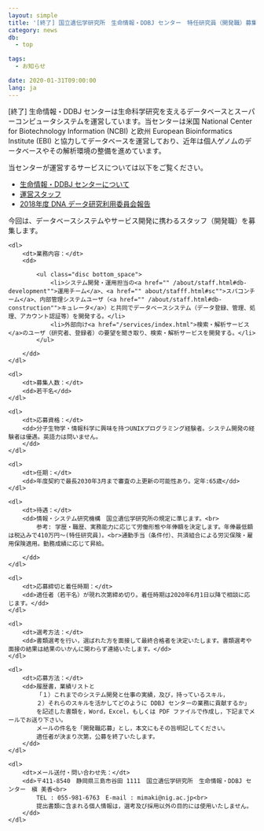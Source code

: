 ```yaml
---
layout: simple
title: '[終了] 国立遺伝学研究所　生命情報・DDBJ センター　特任研究員（開発職）募集'
category: news
db:
  - top

tags:
  - お知らせ

date: 2020-01-31T09:00:00
lang: ja
---
```


<p>[終了] 生命情報・DDBJ センターは生命科学研究を支えるデータベースとスーパーコンピュータシステムを運営しています。当センターは米国 National Center for Biotechnology Information (NCBI) と欧州 European Bioinformatics Institute (EBI) と協力してデータベースを運営しており、近年は個人ゲノムのデータベースやその解析環境の整備を進めています。</p>

<p>当センターが運営するサービスについては以下をご覧ください。</p>

<ul class="disc bottom_space">
    <li><a href="/about/index.html">生命情報・DDBJ センターについて</a></li>
    <li><a href="/about/staff.html">運営スタッフ</a></li>
    <li><a href="https://drive.google.com/file/d/1S4m0dkdwQjKtRBiAZjBgdKW-ZjZdMQPs">2018年度 DNA データ研究利用委員会報告</a></li>
    </li>
</ul>

<p>今回は、データベースシステムやサービス開発に携わるスタッフ（開発職）を募集します。</p>

<div class="recruit">

    <dl>
        <dt>業務内容：</dt>
        <dd>

            <ul class="disc bottom_space">
                <li>システム開発・運用担当の<a href="" /about/staff.html#db-development"">運用チーム</a>、<a href="" about/stafff.html#sc"">スパコンチーム</a>、内部管理システムユーザ（<a href="" /about/staff.html#db-construction"">キュレータ</a>）と共同でデータベースシステム（データ登録、管理、処理、アカウント認証等）を開発する。</li>
                <li>外部向け<a href="/services/index.html">検索・解析サービス</a>のユーザ（研究者、登録者）の要望を聞き取り、検索・解析サービスを開発する。</li>
            </ul>

        </dd>
    </dl>

    <dl>
        <dt>募集人数：</dt>
        <dd>若干名</dd>
    </dl>

    <dl>
        <dt>応募資格：</dt>
        <dd>分子生物学・情報科学に興味を持つUNIXプログラミング経験者。システム開発の経験者は優遇。英語力は問いません。
        </dd>
    </dl>

    <dl>
        <dt>任期：</dt>
        <dd>年度契約で最長2030年3月まで審査の上更新の可能性あり。定年:65歳</dd>
    </dl>

    <dl>
        <dt>待遇：</dt>
        <dd>情報・システム研究機構　国立遺伝学研究所の規定に準じます。<br>
            参考: 学歴・職歴、実務能力に応じて労働形態や年俸額を決定します。年俸最低額は税込みで410万円～(特任研究員)。<br>通勤手当（条件付）、共済組合による労災保険・雇用保険適用。勤務成績に応じて昇給。

        </dd>
    </dl>

    <dl>
        <dt>応募締切と着任時期：</dt>
        <dd>適任者（若干名）が現れ次第締め切り。着任時期は2020年6月1日以降で相談に応じます。</dd>
    </dl>

    <dl>
        <dt>選考方法：</dt>
        <dd>書類選考を行い，選ばれた方を面接して最終合格者を決定いたします。書類選考や面接の結果は結果のいかんに関わらず連絡いたします。</dd>
    </dl>

    <dl>
        <dt>応募方法：</dt>
        <dd>履歴書，業績リストと
            「１）これまでのシステム開発と仕事の実績，及び，持っているスキル，
            ２）それらのスキルを活かしてどのように DDBJ センターの業務に貢献するか」
            を記述した書類を，Word，Excel，もしくは PDF ファイルで作成し，下記までメールでお送り下さい。
            メールの件名を「開発職応募」とし，本文にもその旨明記してください。
            適任者が決まり次第，公募を終了いたします。
        </dd>
    </dl>

    <dl>
        <dt>メール送付・問い合わせ先：</dt>
        <dd>〒411-8540　静岡県三島市谷田 1111　国立遺伝学研究所　生命情報・DDBJ センター　槇 美香<br>
            TEL : 055-981-6763　E-mail : mimaki@nig.ac.jp<br>
            提出書類に含まれる個人情報は，選考及び採用以外の目的には使用いたしません。
        </dd>
    </dl>

</div>
<!-- .recruit -->

